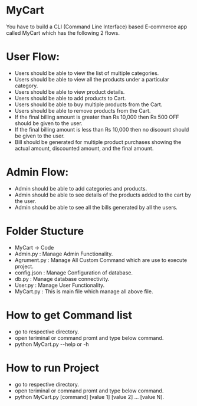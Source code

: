# MyCart

You have to build a CLI (Command Line Interface) based E-commerce app called MyCart which has
the following 2 flows.
# User Flow:
- Users should be able to view the list of multiple categories.
- Users should be able to view all the products under a particular category.
- Users should be able to view product details.
- Users should be able to add products to Cart.
- Users should be able to buy multiple products from the Cart.
- Users should be able to remove products from the Cart.
- If the final billing amount is greater than Rs 10,000 then Rs 500 OFF should be given to the user.
- If the final billing amount is less than Rs 10,000 then no discount should be given to the user.
- Bill should be generated for multiple product purchases showing the actual amount, discounted
amount, and the final amount.

# Admin Flow:
- Admin should be able to add categories and products.
- Admin should be able to see details of the products added to the cart by the user.
- Admin should be able to see all the bills generated by all the users.

# Folder Stucture
- MyCart -> Code 
- Admin.py : Manage Admin Functionality.
- Agrument.py : Manage All Custom Command which are use to execute project.
- config.json : Manage Configuration of database.
- db.py : Manage database connectivity.
- User.py : Manage User Functionality.
- MyCart.py : This is main file which manage all above file.

# How to get Command list
- go to respective directory.
- open teriminal or command promt and type below command.
- python MyCart.py --help or -h

# How to run Project
- go to respective directory.
- open teriminal or command promt and type below command.
- python MyCart.py [command] [value 1] [value 2] ... [value N].
